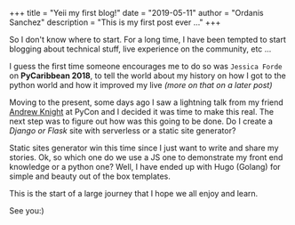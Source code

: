 +++
title = "Yeii my first blog!"
date = "2019-05-11"
author = "Ordanis Sanchez"
description = "This is my first post ever ..."
+++

So I don't know where to start. For a long time, I have been tempted to start
blogging about technical stuff, live experience on the community, etc ...

I guess the first time someone encourages me to do so was `Jessica Forde` on
**PyCaribbean 2018**, to tell the world about my history on how I got to the
python world and how it improved my live *(more on that on a later post)*

Moving to the present, some days ago I saw a lightning talk from my friend
[Andrew Knight](https://twitter.com/AutomationPanda) at PyCon and I decided it was time
to make this real. The next step was to figure out how was this going to be done.
Do I create a *Django or Flask* site with serverless or a static site generator?

Static sites generator win this time since I just want to write and share my
stories. Ok, so which one do we use a JS one to demonstrate my front end
knowledge or a python one? Well, I have ended up with Hugo (Golang) for simple
and beauty out of the box templates.

This is the start of a large journey that I hope we all enjoy and learn.

See you:)
